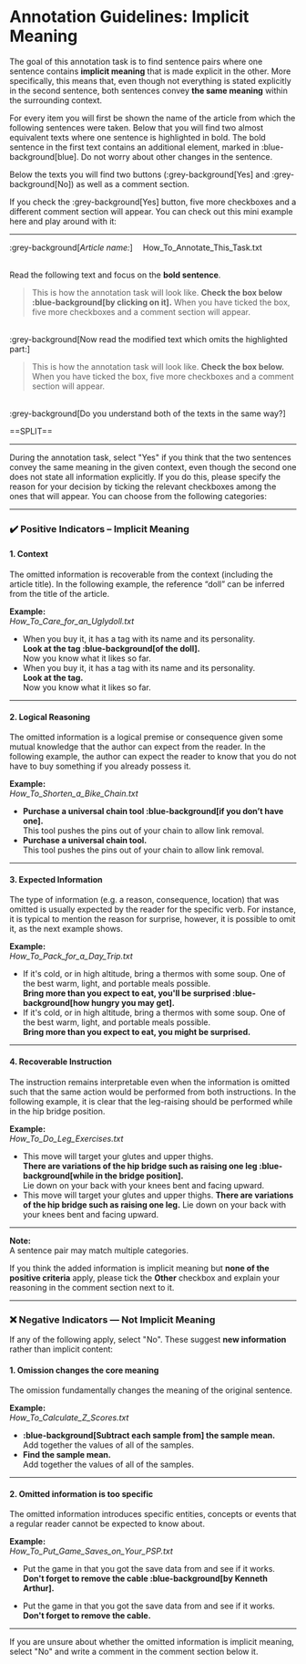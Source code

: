 # Annotation Guidelines: Implicit Meaning

The goal of this annotation task is to find sentence pairs where one sentence contains **implicit meaning** that is made explicit in the other. More specifically, this means that, even though not everything is stated explicitly in the second sentence, both sentences convey **the same meaning** within the surrounding context.

For every item you will first be shown the name of the article from which the following sentences were taken. Below that you will find two almost equivalent texts where one sentence is highlighted in bold. The bold sentence in the first text contains an additional element, marked in :blue-background[blue]. Do not worry about other changes in the sentence.

Below the texts you will find two buttons (:grey-background[Yes] and :grey-background[No]) as well as a comment section.

If you check the :grey-background[Yes] button, five more checkboxes and a different comment section will appear. You can check out this mini example here and play around with it:

---
:grey-background[*Article name:*] &emsp;How_To_Annotate_This_Task.txt

\
Read the following text and focus on the **bold sentence**. 
 

> This is how the annotation task will look like. 
> **Check the box below :blue-background[by clicking on it].** 
> When you have ticked the box, five more checkboxes and a comment section will appear. 
 
\
:grey-background[Now read the modified text which omits the highlighted part:] 
 

> This is how the annotation task will look like. 
> **Check the box below.** 
> When you have ticked the box, five more checkboxes and a comment section will appear.  
 
\
:grey-background[Do you understand both of the texts in the same way?]

==SPLIT==

---

During the annotation task, select "Yes" if you think that the two sentences convey the same meaning in the given context, even though the second one does not state all information explicitly. If you do this, please specify the reason for your decision by ticking the relevant checkboxes among the ones that will appear. You can choose from the following categories:

---

### ✔️ Positive Indicators – Implicit Meaning

#### **1. Context**
The omitted information is recoverable from the context (including the article title). In the following example, the reference “doll” can be inferred from the title of the article.

**Example:**  
*How_To_Care_for_an_Uglydoll.txt*  
- When you buy it, it has a tag with its name and its personality.  
  **Look at the tag :blue-background[of the doll].**  
  Now you know what it likes so far.
- When you buy it, it has a tag with its name and its personality.  
  **Look at the tag.**  
  Now you know what it likes so far.

---

#### **2. Logical Reasoning**
The omitted information is a logical premise or consequence given some mutual knowledge that the author can expect from the reader. In the following example, the author can expect the reader to know that you do not have to buy something if you already possess it.

**Example:**  
*How_To_Shorten_a_Bike_Chain.txt*  
- **Purchase a universal chain tool :blue-background[if you don’t have one].**  
  This tool pushes the pins out of your chain to allow link removal.
- **Purchase a universal chain tool.**  
  This tool pushes the pins out of your chain to allow link removal.

---

#### **3. Expected Information**

The type of information (e.g. a reason, consequence, location) that was omitted is usually expected by the reader for the specific verb. For instance, it is typical to mention the reason for surprise, however, it is possible to omit it, as the next example shows.

**Example:**  
*How_To_Pack_for_a_Day_Trip.txt*  
- If it's cold, or in high altitude, bring a thermos with some soup. One of the best warm, light, and portable meals possible.  
  **Bring more than you expect to eat, you'll be surprised :blue-background[how hungry you may get].**
- If it's cold, or in high altitude, bring a thermos with some soup. One of the best warm, light, and portable meals possible.  
  **Bring more than you expect to eat, you might be surprised.**

---

#### **4. Recoverable Instruction**
The instruction remains interpretable even when the information is omitted such that the same action would be performed from both instructions. In the following example, it is clear that the leg-raising should be performed while in the hip bridge position.

**Example:**  
*How_To_Do_Leg_Exercises.txt*  
- This move will target your glutes and upper thighs.  
  **There are variations of the hip bridge such as raising one leg :blue-background[while in the bridge position].**  
  Lie down on your back with your knees bent and facing upward.
- This move will target your glutes and upper thighs.  **There are variations of the hip bridge such as raising one leg.** 
  Lie down on your back with your knees bent and facing upward.

---

**Note:**  
A sentence pair may match multiple categories.  

[comment]: # (For example, the third example could also fall under **Context**, since what one might be surprised about is evident from the immediate context.)

If you think the added information is implicit meaning but **none of the positive criteria** apply, please tick the **Other** checkbox and explain your reasoning in the comment section next to it.

---

### ❌ Negative Indicators — Not Implicit Meaning

If any of the following apply, select "No". These suggest **new information** rather than implicit content:

#### **1. Omission changes the core meaning**
The omission fundamentally changes the meaning of the original sentence.

**Example:**  
*How_To_Calculate_Z_Scores.txt*  
- **:blue-background[Subtract each sample from] the sample mean.**  
  Add together the values of all of the samples.
- **Find the sample mean.**  
  Add together the values of all of the samples.

---

#### **2. Omitted information is too specific**
The omitted information introduces specific entities, concepts or events that a regular reader cannot be expected to know about.

**Example:**  
*How_To_Put_Game_Saves_on_Your_PSP.txt*  
* Put the game in that you got the save data from and see if it works.  
  **Don't forget to remove the cable :blue-background[by Kenneth Arthur].**
  
* Put the game in that you got the save data from and see if it works. 
  **Don't forget to remove the cable.**

---

If you are unsure about whether the omitted information is implicit meaning, select "No" and write a comment in the comment section below it.
